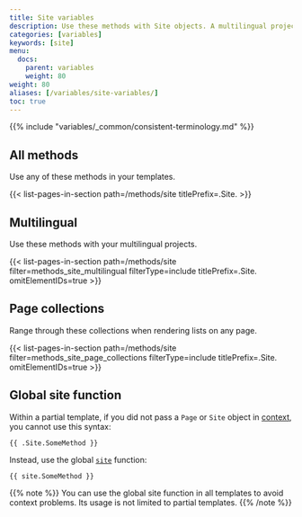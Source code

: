 ```yaml
---
title: Site variables
description: Use these methods with Site objects. A multilingual project will have two or more sites, one for each language.
categories: [variables]
keywords: [site]
menu:
  docs:
    parent: variables
    weight: 80
weight: 80
aliases: [/variables/site-variables/]
toc: true
---
```


{{% include "variables/_common/consistent-terminology.md" %}}

## All methods

Use any of these methods in your templates.

{{< list-pages-in-section path=/methods/site titlePrefix=.Site. >}}

## Multilingual

Use these methods with your multilingual projects.

{{< list-pages-in-section path=/methods/site filter=methods_site_multilingual filterType=include titlePrefix=.Site. omitElementIDs=true >}}

[`site`]: /functions/global/site
[context]: /getting-started/glossary/#context
[configuration file]: /getting-started/configuration

## Page collections

Range through these collections when rendering lists on any page.

{{< list-pages-in-section path=/methods/site filter=methods_site_page_collections filterType=include titlePrefix=.Site. omitElementIDs=true >}}

## Global site function

Within a partial template, if you did not pass a `Page` or `Site` object in [context], you cannot use this syntax:

```go-html-template
{{ .Site.SomeMethod }}
```

Instead, use the global [`site`] function:

```go-html-template
{{ site.SomeMethod }}
```

{{% note %}}
You can use the global site function in all templates to avoid context problems. Its usage is not limited to partial templates.
{{% /note %}}
